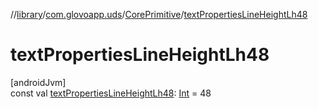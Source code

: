 //[library](../../../index.md)/[com.glovoapp.uds](../index.md)/[CorePrimitive](index.md)/[textPropertiesLineHeightLh48](text-properties-line-height-lh48.md)

# textPropertiesLineHeightLh48

[androidJvm]\
const val [textPropertiesLineHeightLh48](text-properties-line-height-lh48.md): [Int](https://kotlinlang.org/api/latest/jvm/stdlib/kotlin/-int/index.html) = 48
